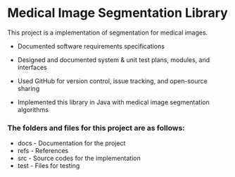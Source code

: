 # Medical Image Segmentation Library

This project is a implementation of segmentation for medical images.

 -   Documented software requirements specifications
    
 -   Designed and documented system & unit test plans, modules, and interfaces
    
 -   Used GitHub for version control, issue tracking, and open-source sharing
    
 -   Implemented this library in Java with medical image segmentation algorithms
 
### The folders and files for this project are as follows:

 - docs - Documentation for the project
 - refs - References
 - src - Source codes for the implementation
 - test - Files for testing
 